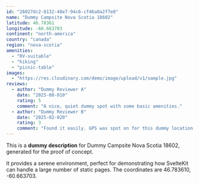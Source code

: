 ```yaml
---
id: "26027dc2-8132-48e7-94c6-cf46a0a2f7e0"
name: "Dummy Campsite Nova Scotia 18602"
latitude: 46.78361
longitude: -60.663703
continent: "north-america"
country: "canada"
region: "nova-scotia"
amenities:
  - "RV-suitable"
  - "hiking"
  - "picnic-table"
images:
  - "https://res.cloudinary.com/demo/image/upload/v1/sample.jpg"
reviews:
  - author: "Dummy Reviewer A"
    date: "2025-08-010"
    rating: 5
    comment: "A nice, quiet dummy spot with some basic amenities."
  - author: "Dummy Reviewer B"
    date: "2025-02-020"
    rating: 3
    comment: "Found it easily. GPS was spot on for this dummy location."
---
```


This is a **dummy description** for Dummy Campsite Nova Scotia 18602, generated for the proof of concept.

It provides a serene environment, perfect for demonstrating how SvelteKit can handle a large number of static pages. The coordinates are 46.783610, -60.663703.
